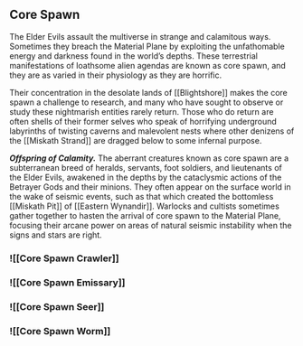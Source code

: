 ## Core Spawn

The Elder Evils assault the multiverse in strange and calamitous ways. Sometimes they breach the Material Plane by exploiting the unfathomable energy and darkness found in the world’s depths. These terrestrial manifestations of loathsome alien agendas are known as core spawn, and they are as varied in their physiology as they are horrific.

Their concentration in the desolate lands of [[Blightshore]] makes the core spawn a challenge to research, and many who have sought to observe or study these nightmarish entities rarely return. Those who do return are often shells of their former selves who speak of horrifying underground labyrinths of twisting caverns and malevolent nests where other denizens of the [[Miskath Strand]] are dragged below to some infernal purpose.

_**Offspring of Calamity.**_ The aberrant creatures known as core spawn are a subterranean breed of heralds, servants, foot soldiers, and lieutenants of the Elder Evils, awakened in the depths by the cataclysmic actions of the Betrayer Gods and their minions. They often appear on the surface world in the wake of seismic events, such as that which created the bottomless [[Miskath Pit]] of [[Eastern Wynandir]]. Warlocks and cultists sometimes gather together to hasten the arrival of core spawn to the Material Plane, focusing their arcane power on areas of natural seismic instability when the signs and stars are right.

### ![[Core Spawn Crawler]]

### ![[Core Spawn Emissary]]

### ![[Core Spawn Seer]]

### ![[Core Spawn Worm]]